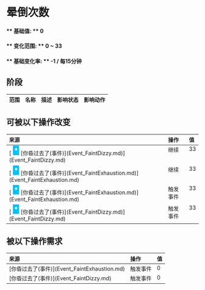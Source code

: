 # 晕倒次数  
#### ** 基础值: ** 0   
#### ** 变化范围: ** 0 ~ 33  
#### ** 基础变化率: ** -1 / 每15分钟   
## 阶段  
<table class="table table-bordered"><thead><tr ><th  style="text-align:left;vertical-align:top;" >范围</th><th  style="text-align:left;vertical-align:top;" >名称</th><th  style="text-align:left;vertical-align:top;" >描述</th><th  style="text-align:left;vertical-align:top;" >影响状态</th><th  style="text-align:left;vertical-align:top;" >影响动作</th></tr></thead></tbody></table>  
  
## 可被以下操作改变  
<table class="table table-bordered"><thead><tr ><th  style="text-align:left;vertical-align:top;" >来源</th><th  style="text-align:left;vertical-align:top;" >操作</th><th  style="text-align:left;vertical-align:top;" >值</th></tr></thead><tr ><td  style="text-align:left;vertical-align:top;" >[<div style="width:25px;display:inline-block;text-align:center"><img decoding="async" src="Sprite/WeatherClear_Full.png" href="a.md" style="max-width:25px;max-height:25px;"></div>[你昏过去了(事件)](Event_FaintDizzy.md)](Event_FaintDizzy.md)</td><td  style="text-align:left;vertical-align:top;" >继续</td><td  style="text-align:left;vertical-align:top;" >33</td></tr><tr ><td  style="text-align:left;vertical-align:top;" >[<div style="width:25px;display:inline-block;text-align:center"><img decoding="async" src="Sprite/WeatherClear_Full.png" href="a.md" style="max-width:25px;max-height:25px;"></div>[你昏过去了(事件)](Event_FaintExhaustion.md)](Event_FaintExhaustion.md)</td><td  style="text-align:left;vertical-align:top;" >继续</td><td  style="text-align:left;vertical-align:top;" >33</td></tr><tr ><td  style="text-align:left;vertical-align:top;" >[<div style="width:25px;display:inline-block;text-align:center"><img decoding="async" src="Sprite/WeatherClear_Full.png" href="a.md" style="max-width:25px;max-height:25px;"></div>[你昏过去了(事件)](Event_FaintExhaustion.md)](Event_FaintExhaustion.md)</td><td  style="text-align:left;vertical-align:top;" >触发事件</td><td  style="text-align:left;vertical-align:top;" >33</td></tr><tr ><td  style="text-align:left;vertical-align:top;" >[<div style="width:25px;display:inline-block;text-align:center"><img decoding="async" src="Sprite/WeatherClear_Full.png" href="a.md" style="max-width:25px;max-height:25px;"></div>[你昏过去了(事件)](Event_FaintDizzy.md)](Event_FaintDizzy.md)</td><td  style="text-align:left;vertical-align:top;" >触发事件</td><td  style="text-align:left;vertical-align:top;" >33</td></tr></tbody></table>  
  
## 被以下操作需求  
<table class="table table-bordered"><thead><tr ><th  style="text-align:left;vertical-align:top;" >来源</th><th  style="text-align:left;vertical-align:top;" >操作</th><th  style="text-align:left;vertical-align:top;" >值</th></tr></thead><tr ><td  style="text-align:left;vertical-align:top;" >[你昏过去了(事件)](Event_FaintExhaustion.md)</td><td  style="text-align:left;vertical-align:top;" >触发事件</td><td  style="text-align:left;vertical-align:top;" >0</td></tr><tr ><td  style="text-align:left;vertical-align:top;" >[你昏过去了(事件)](Event_FaintDizzy.md)</td><td  style="text-align:left;vertical-align:top;" >触发事件</td><td  style="text-align:left;vertical-align:top;" >0</td></tr></tbody></table>  
  


<script>document.title="晕倒次数 - 卡牌生存百科 Card Survival Wiki";</script>
